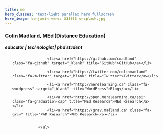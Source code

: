 ```yaml
---
title: me
hero_classes: 'text-light parallax hero-fullscreen'
hero_image: benjamin-voros-333663-unsplash.jpg
---
```


### Colin Madland, MEd (Distance Education)
##### educator | technologist | phd student
<ul class="icons">

                    <li><a href="https://github.com/cmadland" class="fa-github" target="_blank" title="GitHub">GitHub</a></li>

                    <li><a href="https://twitter.com/colinmadland" class="fa-twitter" target="_blank" title="Twitter">Twitter</a></li>

                    <li><a href="http://merelearning.ca" class="fa-wordpress" target="_blank" title="WordPress">Blog</a></li>

                    <li><a href="http://open.merelearning.ca/ssi" class="fa-graduation-cap" title="MEd Research">MEd Research</a></li>
                    <li><a href="https://grav.madland.ca" class="fa-grav" title="PhD Research">PhD Research</a></li>


                </ul>